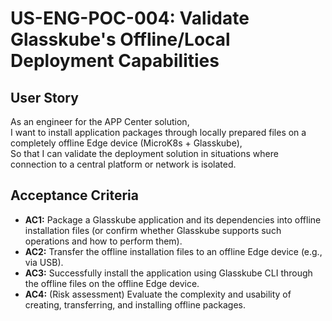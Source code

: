 # US-ENG-POC-004: Validate Glasskube's Offline/Local Deployment Capabilities

## User Story
As an engineer for the APP Center solution,  
I want to install application packages through locally prepared files on a completely offline Edge device (MicroK8s + Glasskube),  
So that I can validate the deployment solution in situations where connection to a central platform or network is isolated.

## Acceptance Criteria
- **AC1:** Package a Glasskube application and its dependencies into offline installation files (or confirm whether Glasskube supports such operations and how to perform them).
- **AC2:** Transfer the offline installation files to an offline Edge device (e.g., via USB).
- **AC3:** Successfully install the application using Glasskube CLI through the offline files on the offline Edge device.
- **AC4:** (Risk assessment) Evaluate the complexity and usability of creating, transferring, and installing offline packages. 